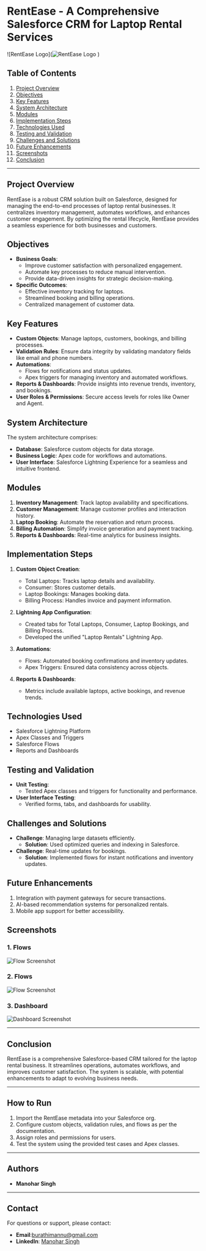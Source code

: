 # RentEase - A Comprehensive Salesforce CRM for Laptop Rental Services

![RentEase Logo](![RentEase Logo](Sources/RentEase%20-%20A%20CRM%20For%20Laptop%20Rentals.png)
)

## Table of Contents
1. [Project Overview](#project-overview)
2. [Objectives](#objectives)
3. [Key Features](#key-features)
4. [System Architecture](#system-architecture)
5. [Modules](#modules)
6. [Implementation Steps](#implementation-steps)
7. [Technologies Used](#technologies-used)
8. [Testing and Validation](#testing-and-validation)
9. [Challenges and Solutions](#challenges-and-solutions)
10. [Future Enhancements](#future-enhancements)
11. [Screenshots](#screenshots)
12. [Conclusion](#conclusion)

---

## Project Overview
RentEase is a robust CRM solution built on Salesforce, designed for managing the end-to-end processes of laptop rental businesses. It centralizes inventory management, automates workflows, and enhances customer engagement. By optimizing the rental lifecycle, RentEase provides a seamless experience for both businesses and customers.

## Objectives
- **Business Goals**:
  - Improve customer satisfaction with personalized engagement.
  - Automate key processes to reduce manual intervention.
  - Provide data-driven insights for strategic decision-making.
- **Specific Outcomes**:
  - Effective inventory tracking for laptops.
  - Streamlined booking and billing operations.
  - Centralized management of customer data.

## Key Features
- **Custom Objects**: Manage laptops, customers, bookings, and billing processes.
- **Validation Rules**: Ensure data integrity by validating mandatory fields like email and phone numbers.
- **Automations**:
  - Flows for notifications and status updates.
  - Apex triggers for managing inventory and automated workflows.
- **Reports & Dashboards**: Provide insights into revenue trends, inventory, and bookings.
- **User Roles & Permissions**: Secure access levels for roles like Owner and Agent.

## System Architecture
The system architecture comprises:
- **Database**: Salesforce custom objects for data storage.
- **Business Logic**: Apex code for workflows and automations.
- **User Interface**: Salesforce Lightning Experience for a seamless and intuitive frontend.

## Modules
1. **Inventory Management**: Track laptop availability and specifications.
2. **Customer Management**: Manage customer profiles and interaction history.
3. **Laptop Booking**: Automate the reservation and return process.
4. **Billing Automation**: Simplify invoice generation and payment tracking.
5. **Reports & Dashboards**: Real-time analytics for business insights.

## Implementation Steps
1. **Custom Object Creation**:
   - Total Laptops: Tracks laptop details and availability.
   - Consumer: Stores customer details.
   - Laptop Bookings: Manages booking data.
   - Billing Process: Handles invoice and payment information.

2. **Lightning App Configuration**:
   - Created tabs for Total Laptops, Consumer, Laptop Bookings, and Billing Process.
   - Developed the unified "Laptop Rentals" Lightning App.

3. **Automations**:
   - Flows: Automated booking confirmations and inventory updates.
   - Apex Triggers: Ensured data consistency across objects.

4. **Reports & Dashboards**:
   - Metrics include available laptops, active bookings, and revenue trends.

## Technologies Used
- Salesforce Lightning Platform
- Apex Classes and Triggers
- Salesforce Flows
- Reports and Dashboards

## Testing and Validation
- **Unit Testing**:
  - Tested Apex classes and triggers for functionality and performance.
- **User Interface Testing**:
  - Verified forms, tabs, and dashboards for usability.

## Challenges and Solutions
- **Challenge**: Managing large datasets efficiently.
  - **Solution**: Used optimized queries and indexing in Salesforce.
- **Challenge**: Real-time updates for bookings.
  - **Solution**: Implemented flows for instant notifications and inventory updates.

## Future Enhancements
1. Integration with payment gateways for secure transactions.
2. AI-based recommendation systems for personalized rentals.
3. Mobile app support for better accessibility.

## Screenshots
### 1. **Flows**
![Flow Screenshot](Sources/Flow2.png)

### 2. **Flows**
![Flow Screenshot](Sources/Flow3.png)

### 3. **Dashboard**
![Dashboard Screenshot](Sources/DashBoard.png)

---

## Conclusion
RentEase is a comprehensive Salesforce-based CRM tailored for the laptop rental business. It streamlines operations, automates workflows, and improves customer satisfaction. The system is scalable, with potential enhancements to adapt to evolving business needs.

---

## How to Run
1. Import the RentEase metadata into your Salesforce org.
2. Configure custom objects, validation rules, and flows as per the documentation.
3. Assign roles and permissions for users.
4. Test the system using the provided test cases and Apex classes.

---

## Authors
- **Manohar Singh**


---

## Contact
For questions or support, please contact:
- **Email**:burathimannu@gmail.com
- **LinkedIn**: [Manohar Singh](https://www.linkedin.com/in/manohar-singh-a50390222/)
